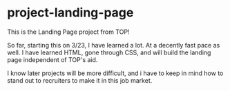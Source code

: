 # project-landing-page

This is the Landing Page project from TOP!

So far, starting this on 3/23, I have learned a lot. At a decently fast pace as well.
    I have learned HTML, gone through CSS, and will build the landing page independent of TOP's aid.

I know later projects will be more difficult, and i have to keep in mind how to stand
    out to recruiters to make it in this job market.